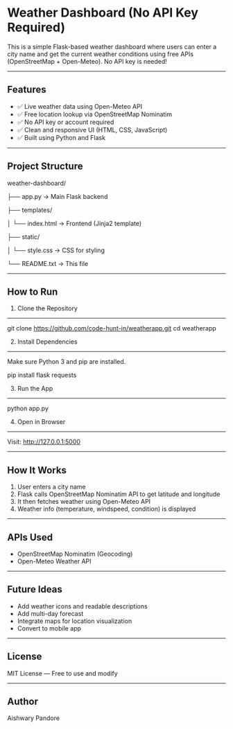 Weather Dashboard (No API Key Required)
=======================================

This is a simple Flask-based weather dashboard where users can enter a city name and get the current weather conditions using free APIs (OpenStreetMap + Open-Meteo). No API key is needed!

---------------------------------------
Features
---------------------------------------
- ✅ Live weather data using Open-Meteo API
- ✅ Free location lookup via OpenStreetMap Nominatim
- ✅ No API key or account required
- ✅ Clean and responsive UI (HTML, CSS, JavaScript)
- ✅ Built using Python and Flask

---------------------------------------
Project Structure
---------------------------------------

weather-dashboard/

├── app.py                -> Main Flask backend

├── templates/

│   └── index.html        -> Frontend (Jinja2 template)

├── static/

│   └── style.css         -> CSS for styling

└── README.txt            -> This file

---------------------------------------
How to Run
---------------------------------------

1. Clone the Repository
-----------------------
git clone https://github.com/code-hunt-in/weatherapp.git
cd weatherapp

2. Install Dependencies
-----------------------
Make sure Python 3 and pip are installed.

pip install flask requests

3. Run the App
--------------
python app.py

4. Open in Browser
------------------
Visit: http://127.0.0.1:5000

---------------------------------------
How It Works
---------------------------------------

1. User enters a city name
2. Flask calls OpenStreetMap Nominatim API to get latitude and longitude
3. It then fetches weather using Open-Meteo API
4. Weather info (temperature, windspeed, condition) is displayed

---------------------------------------
APIs Used
---------------------------------------
- OpenStreetMap Nominatim (Geocoding)
- Open-Meteo Weather API

---------------------------------------
Future Ideas
---------------------------------------
- Add weather icons and readable descriptions
- Add multi-day forecast
- Integrate maps for location visualization
- Convert to mobile app

---------------------------------------
License
---------------------------------------
MIT License — Free to use and modify

---------------------------------------
Author
---------------------------------------
Aishwary Pandore
